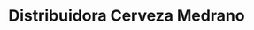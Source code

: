 ---
title: "Distribuidora Cerveza Medrano"
url: /la-paz/distribuidora-cerveza-medrano/
shop: bebidas
---